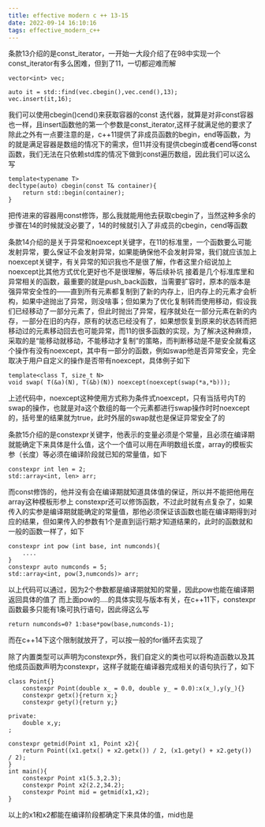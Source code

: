 ```yaml
---
title: effective modern c ++ 13-15
date: 2022-09-14 16:10:16
tags: effective_modern_c++
---
```


条款13介绍的是const_iterator，一开始一大段介绍了在98中实现一个const_iterator有多么困难，但到了11，一切都迎难而解
~~~
vector<int> vec;

auto it = std::find(vec.cbegin(),vec.cend(),13);
vec.insert(it,16);

~~~
我们可以使用cbegin()cend()来获取容器的const 迭代器，就算是对非const容器也一样，且insert函数他的第一个参数是const_iterator,这样子就满足他的要求了
除此之外有一点要注意的是，c++11提供了非成员函数的begin，end等函数，为的就是满足容器是数组的情况下的需求，但11并没有提供cbegin或者cend等const函数，我们无法在只依赖std库的情况下做到const遍历数组，因此我们可以这么写
~~~
template<typename T>
decltype(auto) cbegin(const T& container){
    return std::begin(container);
}
~~~
把传进来的容器用const修饰，那么我就能用他去获取cbegin了，当然这种多余的步骤在14的时候就没必要了，14的时候就引入了非成员的cbegin，cend等函数

条款14介绍的是关于异常和noexcept关键字，在11的标准里，一个函数要么可能发射异常，要么保证不会发射异常，如果能确保他不会发射异常，我们就应该加上noexcept关键字，有关异常的知识我也不是很了解，作者这里介绍说加上noexcept比其他方式优化更好也不是很理解，等后续补坑
接着是几个标准库里和异常相关的函数，最重要的就是push_back函数，当需要扩容时，原本的版本是强异常安全性的——直到所有元素都复制到了新的内存上，旧内存上的元素才会析构，如果中途抛出了异常，则没啥事；但如果为了优化复制转而使用移动，假设我们已经移动了一部分元素了，但此时抛出了异常，程序就处在一部分元素在新的内存，一部分在旧的内存，原有的状态已经没有了，如果想恢复到原来的状态转而把移动过的元素移动回去也可能异常，而11的很多函数的实现，为了解决这种麻烦，采取的是“能移动就移动，不能移动才复制”的策略，而判断移动是不是安全就看这个操作有没有noexcept，其中有一部分的函数，例如swap他是否异常安全，完全取决于用户自定义的操作是否带有noexcept，具体例子如下
~~~
template<class T, size_t N>
void swap( T(&a)(N), T(&b)(N)) noexcept(noexcept(swap(*a,*b)));
~~~
上述代码中，noexcept这种使用方式称为条件式noexcept，只有当括号内T的swap的操作，也就是对a这个数组的每一个元素都进行swap操作时时noexcept的，括号里的结果就为true，此时外层的swap就也是保证异常安全了的

条款15介绍的是constexpr关键字，他表示的变量必须是个常量，且必须在编译期就能确定下来具体是什么值，这个一个值可以用在声明数组长度，array的模板实参（长度）等必须在编译阶段就已知的常量值，如下
~~~
constexpr int len = 2;
std::array<int, len> arr;
~~~
而const修饰的，他并没有会在编译期就知道具体值的保证，所以并不能把他用在array这种模板形参上
constexpr还可以修饰函数，不过此时就有点复杂了，如果传入的实参是编译期就能确定的常量值，那他必须保证该函数也能在编译期得到对应的结果，但如果传入的参数有1个是直到运行期才知道结果的，此时的函数就和一般的函数一样了，如下
~~~
constexpr int pow (int base, int numconds){
    ....
}
constexpr auto numconds = 5;
std::array<int, pow(3,numconds)> arr;
~~~
以上代码可以通过，因为2个参数都是编译期就知的常量，因此pow也能在编译期返回具体的值了
而上面pow的....的具体实现与版本有关，在c++11下，constexpr函数最多只能有1条可执行语句，因此得这么写
~~~
return numconds=0? 1:base*pow(base,numconds-1);
~~~
而在c++14下这个限制就放开了，可以按一般的for循环去实现了 

除了内置类型可以声明为constexpr外，我们自定义的类也可以将构造函数以及其他成员函数声明为constexpr，这样子就能在编译器完成相关的语句执行了，如下
~~~
class Point{}
    constexpr Point(double x_ = 0.0, double y_ = 0.0):x(x_),y(y_){}
    constexpr getx(){return x;}
    constexpr gety(){return y;}

private:
    double x,y;
;

constexpr getmid(Point x1, Point x2){
    return Point((x1.getx() + x2.getx()) / 2, (x1.gety() + x2.gety()) / 2);
}
int main(){
    constexpr Point x1(5.3,2.3);
    constexpr Point x2(2.2,34.2);
    constexpr Point mid = getmid(x1,x2);
}
~~~
以上的x1和x2都能在编译阶段都确定下来具体的值，mid也是
